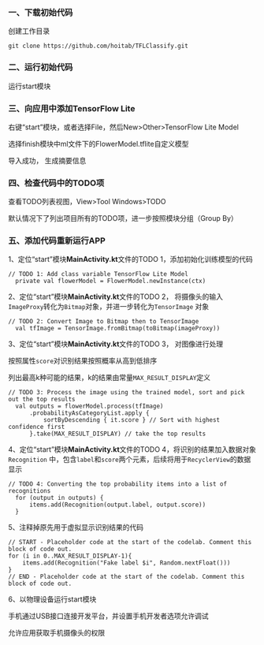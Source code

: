 ### 一、下载初始代码

创建工作目录

```
git clone https://github.com/hoitab/TFLClassify.git
```



### 二、运行初始代码

运行start模块





### 三、向应用中添加TensorFlow Lite

 右键“start”模块，或者选择File，然后New>Other>TensorFlow Lite Model 

 选择finish模块中ml文件下的FlowerModel.tflite自定义模型

导入成功， 生成摘要信息 





### 四、检查代码中的TODO项

 查看TODO列表视图，View>Tool Windows>TODO 

 默认情况下了列出项目所有的TODO项，进一步按照模块分组（Group By） 



### 五、添加代码重新运行APP

1、定位“start”模块**MainActivity.kt**文件的TODO 1，添加初始化训练模型的代码

```
// TODO 1: Add class variable TensorFlow Lite Model
  private val flowerModel = FlowerModel.newInstance(ctx)
```

2、定位“start”模块**MainActivity.kt**文件的TODO 2， 将摄像头的输入`ImageProxy`转化为`Bitmap`对象，并进一步转化为`TensorImage` 对象 

```
// TODO 2: Convert Image to Bitmap then to TensorImage
  val tfImage = TensorImage.fromBitmap(toBitmap(imageProxy))
```

3、定位“start”模块**MainActivity.kt**文件的TODO 3， 对图像进行处理 

按照属性`score`对识别结果按照概率从高到低排序

列出最高k种可能的结果，k的结果由常量`MAX_RESULT_DISPLAY`定义

```
// TODO 3: Process the image using the trained model, sort and pick out the top results
  val outputs = flowerModel.process(tfImage)
      .probabilityAsCategoryList.apply {
          sortByDescending { it.score } // Sort with highest confidence first
      }.take(MAX_RESULT_DISPLAY) // take the top results
```

4、定位“start”模块**MainActivity.kt**文件的TODO 4，将识别的结果加入数据对象`Recognition` 中，包含`label`和`score`两个元素，后续将用于`RecyclerView`的数据显示

```
// TODO 4: Converting the top probability items into a list of recognitions
  for (output in outputs) {
      items.add(Recognition(output.label, output.score))
  }
```

5、注释掉原先用于虚拟显示识别结果的代码 

```
// START - Placeholder code at the start of the codelab. Comment this block of code out.
for (i in 0..MAX_RESULT_DISPLAY-1){
    items.add(Recognition("Fake label $i", Random.nextFloat()))
}
// END - Placeholder code at the start of the codelab. Comment this block of code out.
```

6、以物理设备运行start模块

手机通过USB接口连接开发平台，并设置手机开发者选项允许调试

 允许应用获取手机摄像头的权限 

